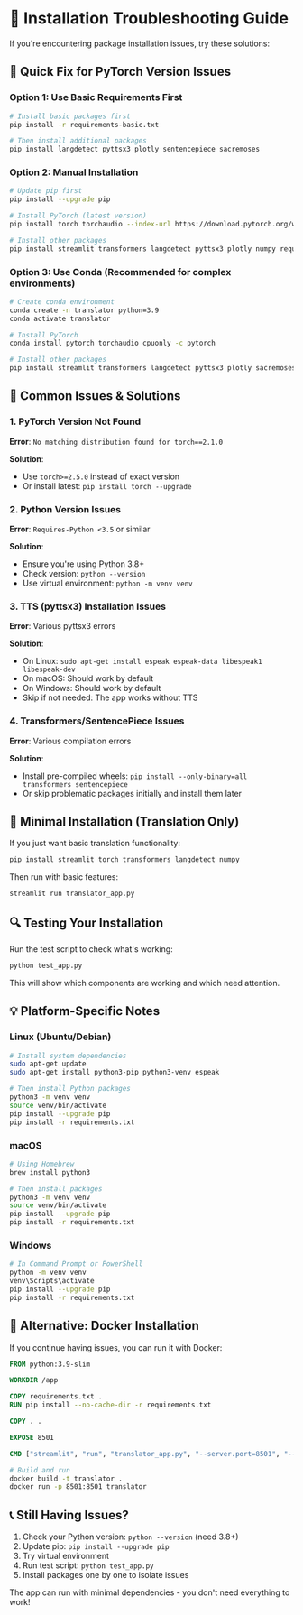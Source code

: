 # 🔧 Installation Troubleshooting Guide

If you're encountering package installation issues, try these solutions:

## 🚀 Quick Fix for PyTorch Version Issues

### Option 1: Use Basic Requirements First
```bash
# Install basic packages first
pip install -r requirements-basic.txt

# Then install additional packages
pip install langdetect pyttsx3 plotly sentencepiece sacremoses
```

### Option 2: Manual Installation
```bash
# Update pip first
pip install --upgrade pip

# Install PyTorch (latest version)
pip install torch torchaudio --index-url https://download.pytorch.org/whl/cpu

# Install other packages
pip install streamlit transformers langdetect pyttsx3 plotly numpy requests
```

### Option 3: Use Conda (Recommended for complex environments)
```bash
# Create conda environment
conda create -n translator python=3.9
conda activate translator

# Install PyTorch
conda install pytorch torchaudio cpuonly -c pytorch

# Install other packages
pip install streamlit transformers langdetect pyttsx3 plotly sacremoses sentencepiece
```

## 🐛 Common Issues & Solutions

### 1. PyTorch Version Not Found
**Error**: `No matching distribution found for torch==2.1.0`

**Solution**: 
- Use `torch>=2.5.0` instead of exact version
- Or install latest: `pip install torch --upgrade`

### 2. Python Version Issues
**Error**: `Requires-Python <3.5` or similar

**Solution**:
- Ensure you're using Python 3.8+
- Check version: `python --version`
- Use virtual environment: `python -m venv venv`

### 3. TTS (pyttsx3) Installation Issues
**Error**: Various pyttsx3 errors

**Solution**:
- On Linux: `sudo apt-get install espeak espeak-data libespeak1 libespeak-dev`
- On macOS: Should work by default
- On Windows: Should work by default
- Skip if not needed: The app works without TTS

### 4. Transformers/SentencePiece Issues
**Error**: Various compilation errors

**Solution**:
- Install pre-compiled wheels: `pip install --only-binary=all transformers sentencepiece`
- Or skip problematic packages initially and install them later

## 🎯 Minimal Installation (Translation Only)

If you just want basic translation functionality:

```bash
pip install streamlit torch transformers langdetect numpy
```

Then run with basic features:
```bash
streamlit run translator_app.py
```

## 🔍 Testing Your Installation

Run the test script to check what's working:
```bash
python test_app.py
```

This will show which components are working and which need attention.

## 💡 Platform-Specific Notes

### Linux (Ubuntu/Debian)
```bash
# Install system dependencies
sudo apt-get update
sudo apt-get install python3-pip python3-venv espeak

# Then install Python packages
python3 -m venv venv
source venv/bin/activate
pip install --upgrade pip
pip install -r requirements.txt
```

### macOS
```bash
# Using Homebrew
brew install python3

# Then install packages
python3 -m venv venv
source venv/bin/activate
pip install --upgrade pip
pip install -r requirements.txt
```

### Windows
```bash
# In Command Prompt or PowerShell
python -m venv venv
venv\Scripts\activate
pip install --upgrade pip
pip install -r requirements.txt
```

## 🚀 Alternative: Docker Installation

If you continue having issues, you can run it with Docker:

```dockerfile
FROM python:3.9-slim

WORKDIR /app

COPY requirements.txt .
RUN pip install --no-cache-dir -r requirements.txt

COPY . .

EXPOSE 8501

CMD ["streamlit", "run", "translator_app.py", "--server.port=8501", "--server.address=0.0.0.0"]
```

```bash
# Build and run
docker build -t translator .
docker run -p 8501:8501 translator
```

## 📞 Still Having Issues?

1. Check your Python version: `python --version` (need 3.8+)
2. Update pip: `pip install --upgrade pip`
3. Try virtual environment
4. Run test script: `python test_app.py`
5. Install packages one by one to isolate issues

The app can run with minimal dependencies - you don't need everything to work!